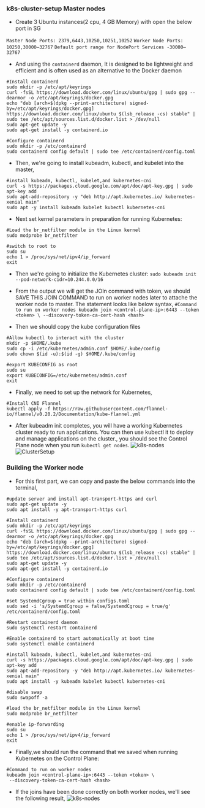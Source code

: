 ### k8s-cluster-setup Master nodes

* Create 3 Ubuntu instances(2 cpu, 4 GB Memory) with open the below port in SG

`Master Node Ports: 2379,6443,10250,10251,10252`
`Worker Node Ports: 10250,30000–32767`
`Default port range for NodePort Services -30000–32767`

* And using the `containerd` daemon, It is designed to be lightweight and efficient and is often used as an alternative to the Docker daemon
```
#Install containerd 
sudo mkdir -p /etc/apt/keyrings
curl -fsSL https://download.docker.com/linux/ubuntu/gpg | sudo gpg --dearmor -o /etc/apt/keyrings/docker.gpg
echo "deb [arch=$(dpkg --print-architecture) signed-by=/etc/apt/keyrings/docker.gpg] https://download.docker.com/linux/ubuntu $(lsb_release -cs) stable" | sudo tee /etc/apt/sources.list.d/docker.list > /dev/null
sudo apt-get update -y
sudo apt-get install -y containerd.io

#Configure containerd
sudo mkdir -p /etc/containerd
sudo containerd config default | sudo tee /etc/containerd/config.toml
```
* Then, we're going to install kubeadm, kubectl, and kubelet into the master,
```
#install kubeadm, kubectl, kubelet,and kubernetes-cni 
curl -s https://packages.cloud.google.com/apt/doc/apt-key.gpg | sudo apt-key add
sudo apt-add-repository -y "deb http://apt.kubernetes.io/ kubernetes-xenial main"
sudo apt -y install kubeadm kubelet kubectl kubernetes-cni
```
* Next set kernel parameters in preparation for running Kubernetes:
```
#Load the br_netfilter module in the Linux kernel
sudo modprobe br_netfilter

#switch to root to 
sudo su 
echo 1 > /proc/sys/net/ipv4/ip_forward
exit
```
* Then we're going to initialize the Kubernetes cluster:
`sudo kubeadm init --pod-network-cidr=10.244.0.0/16`

* From the output we will get the JOIn command with token, we should SAVE THIS JOIN COMMAND to run on worker nodes later to attache the worker node to master.
The statement looks like below syntax,
`#Command to run on worker nodes
kubeadm join <control-plane-ip>:6443 --token <token> \
 --discovery-token-ca-cert-hash <hash>`
 
 * Then we should copy the kube configuration files
 ```
 #Allow kubectl to interact with the cluster
mkdir -p $HOME/.kube
sudo cp -i /etc/kubernetes/admin.conf $HOME/.kube/config
sudo chown $(id -u):$(id -g) $HOME/.kube/config

#export KUBECONFIG as root
sudo su
export KUBECONFIG=/etc/kubernetes/admin.conf
exit
```
* Finally, we need to set up the network for Kubernetes,
```
#Install CNI Flannel
kubectl apply -f https://raw.githubusercontent.com/flannel-io/flannel/v0.20.2/Documentation/kube-flannel.yml
```
* After kubeadm init completes, you will have a working Kubernetes cluster ready to run applications. You can then use kubectl it to deploy and manage applications on the cluster., you should see the Control Plane node when you run `kubectl get nodes`.
![k8s-nodes](https://github.com/Jishnu-CJ/k8s-cluster-setup/assets/89075369/541d0e73-92c4-4f41-a646-335c0c9b2908)
![ClusterSetup](https://github.com/Jishnu-CJ/k8s-cluster-setup/assets/89075369/69a57fb6-03e8-49cb-bd5e-b0e3b8f23d46)


### Building the Worker node

* For this first part, we can copy and paste the below commands into the terminal,
```
#update server and install apt-transport-https and curl
sudo apt-get update -y
sudo apt install -y apt-transport-https curl

#Install containerd 
sudo mkdir -p /etc/apt/keyrings
curl -fsSL https://download.docker.com/linux/ubuntu/gpg | sudo gpg --dearmor -o /etc/apt/keyrings/docker.gpg
echo "deb [arch=$(dpkg --print-architecture) signed-by=/etc/apt/keyrings/docker.gpg] https://download.docker.com/linux/ubuntu $(lsb_release -cs) stable" | sudo tee /etc/apt/sources.list.d/docker.list > /dev/null
sudo apt-get update -y
sudo apt-get install -y containerd.io

#Configure containerd
sudo mkdir -p /etc/containerd
sudo containerd config default | sudo tee /etc/containerd/config.toml

#set SystemdCgroup = true within configs.toml
sudo sed -i 's/SystemdCgroup = false/SystemdCgroup = true/g' /etc/containerd/config.toml

#Restart containerd daemon
sudo systemctl restart containerd

#Enable containerd to start automatically at boot time
sudo systemctl enable containerd

#install kubeadm, kubectl, kubelet,and kubernetes-cni 
curl -s https://packages.cloud.google.com/apt/doc/apt-key.gpg | sudo apt-key add
sudo apt-add-repository -y "deb http://apt.kubernetes.io/ kubernetes-xenial main"
sudo apt install -y kubeadm kubelet kubectl kubernetes-cni

#disable swap
sudo swapoff -a

#load the br_netfilter module in the Linux kernel
sudo modprobe br_netfilter

#enable ip-forwarding 
sudo su 
echo 1 > /proc/sys/net/ipv4/ip_forward
exit
```
* Finally,we should run the command that we saved when running Kubernetes on the Control Plane:
```
#Command to run on worker nodes
kubeadm join <control-plane-ip>:6443 --token <token> \
 --discovery-token-ca-cert-hash <hash>
 ```
 * If the joins have been done correctly on both worker nodes, we'll see the following result,
 ![k8s-nodes](https://github.com/Jishnu-CJ/k8s-cluster-setup/assets/89075369/541d0e73-92c4-4f41-a646-335c0c9b2908)

 
